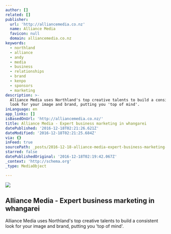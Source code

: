 ```yaml
---
author: []
related: []
publisher:
  url: 'http://alliancemedia.co.nz'
  name: Alliance Media
  favicon: null
  domain: alliancemedia.co.nz
keywords:
  - northland
  - alliance
  - andy
  - media
  - business
  - relationships
  - brand
  - kenpo
  - sponsors
  - marketing
description: >-
  Alliance Media uses Northland's top creative talents to build a consistent
  look for your image and brand, putting you 'top of mind'.
inLanguage: en
app_links: []
isBasedOnUrl: 'http://alliancemedia.co.nz/'
title: Alliance Media - Expert business marketing in whangarei
datePublished: '2016-12-18T02:21:26.621Z'
dateModified: '2016-12-18T02:21:25.684Z'
via: {}
inFeed: true
sourcePath: _posts/2016-12-18-alliance-media-expert-business-marketing-in-whangarei.md
starred: false
datePublishedOriginal: '2016-12-18T02:19:42.067Z'
_context: 'http://schema.org'
_type: MediaObject

---
```

<article style=""><img src="https://imgflo.herokuapp.com/graph/2b2431f8e7ba7b0/34d04e5cfcc3b2e89af48f9f2dee0ad5/noop.png?input=http%3A%2F%2Falliancemedia.co.nz%2Fwp-content%2Fuploads%2F2016%2F05%2Flogo1-black.png" /><h1>Alliance Media - Expert business marketing in whangarei</h1><p>Alliance Media uses Northland's top creative talents to build a consistent look for your image and brand, putting you 'top of mind'.</p></article>